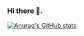 ### Hi there 👋.

[![Anurag's GitHub stats](https://github-readme-stats.vercel.app/api?username=bdshanto)](https://github.com/anuraghazra/github-readme-stats)
